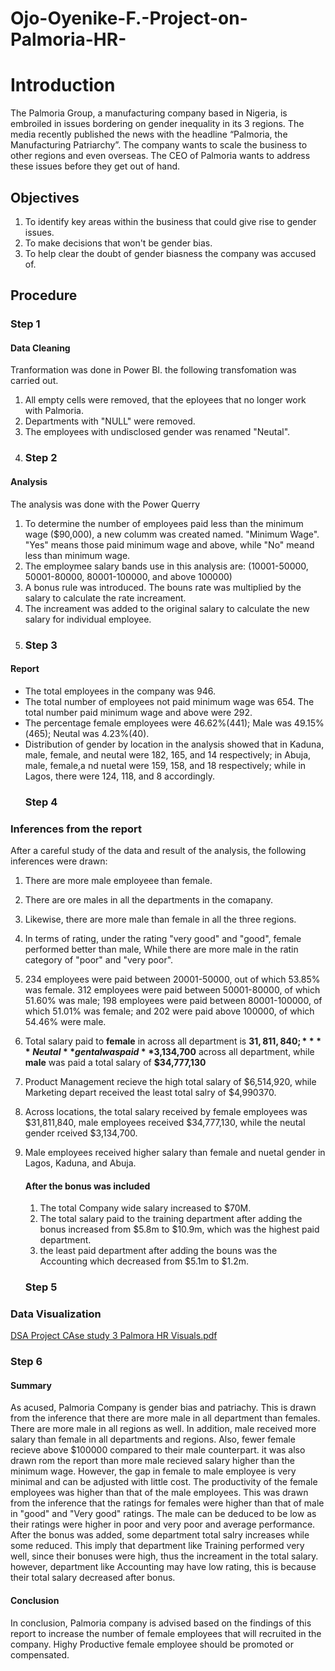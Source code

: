 # Ojo-Oyenike-F.-Project-on-Palmoria-HR-
# Introduction
The Palmoria Group, a manufacturing company based in Nigeria, is embroiled in issues
bordering on gender inequality in its 3 regions. The media recently published the news 
with the headline “Palmoria, the Manufacturing Patriarchy”. The company wants to  scale the
business to other regions and even overseas. The CEO of Palmoria wants to address these issues before they get out of hand.
## Objectives
1. To identify key areas within the business that could give rise to gender issues.
2. To make decisions that won't be gender bias.
3. To help clear the doubt of gender biasness the company was accused of.
## Procedure
### Step 1
#### Data Cleaning
Tranformation was done in Power BI. the following transfomation was carried out.
1. All empty cells were removed, that the eployees that no longer work with Palmoria.
2. Departments with "NULL" were removed.
3. The employees with undisclosed gender was renamed "Neutal".
4. ### Step 2
#### Analysis
The analysis was done with the Power Querry
1. To determine the number of employees paid less than the minimum wage ($90,000), a new columm was created named. 
"Minimum Wage". "Yes" means those paid minimum wage and above, while "No" meand less than minimum wage.
2. The employmee salary bands use in this analysis are: (10001-50000, 50001-80000, 80001-100000, and above 100000)
3. A bonus rule was introduced. The bouns rate was multiplied by the salary to calculate the rate increament.
4. The increament was added to the original salary to calculate the new salary for individual employee.
5. ### Step 3

 #### Report
 - The total employees in the company was 946.
 - The total number of employees not paid minimum wage was 654. The total number paid minimum wage and above were 292.
 - The percentage female employees were 46.62%(441); Male was 49.15%(465); Neutal was 4.23%(40).
 - Distribution of gender by location in the analysis showed that in Kaduna, male, female, and neutal were 182, 165, and 14 respectively; in Abuja, male, female,a nd nuetal were 159, 158, and 18 respectively; while in Lagos, there were 124, 118, and 8 accordingly.
   ### Step 4
### Inferences from the report
After a careful study of the data and result of the analysis, the following inferences were drawn:
1. There are more male employeee than female.
2. There are ore males in all the departments in the comapany.
3. Likewise, there are more male than female in all the three regions.
4. In terms of rating, under the rating "very good" and "good", female performed better than male, While there are more male in the ratin category of "poor" and "very poor".
5. 234 employees were paid between 20001-50000, out of which 53.85% was female. 312 employees were paid between 50001-80000, of which 51.60% was male; 198 employees were paid  between 80001-100000, of which 51.01% was female; and 202 were paid above 100000, of which 54.46% were male.
6. Total salary paid to **female** in across all department is **$31,811,840;** **Neutal** gental was paid **$3,134,700** across all department, while **male** was paid a total salary of **$34,777,130**
7. Product Management recieve the high total salary of $6,514,920, while Marketing depart received the least total salry of $4,990370.
8. Across locations, the total salary received by female employees was $31,811,840, male employees received $34,777,130, while the neutal gender rceived $3,134,700.
9. Male employees received higher salary than female and nuetal gender in Lagos, Kaduna, and Abuja.
    #### After the bonus was included
   1. The total Company wide salary increased to $70M.
   2. The total salary paid to the training department after adding the bonus increased from $5.8m to $10.9m, which was the highest paid department.
   3. the least paid department after adding the bouns was the Accounting which decreased from $5.1m to $1.2m.
  
   ### Step 5
 
### Data Visualization
[DSA Project CAse study 3 Palmora HR Visuals.pdf](https://github.com/user-attachments/files/21056064/DSA.Project.CAse.study.3.Palmora.HR.Visuals.pdf)

### Step 6
#### Summary
 As acused, Palmoria Company is gender bias and patriachy. This is drawn from the inference that there are more male in all department than females. There are more male in all regions   as well. In addition, male received more salary than female in all departments and regions. Also, fewer female recieve above $100000 compared to their male counterpart. it was also drawn rom the report than more male recieved salary higher than the minimum wage. However, the gap in female to male employee is very minimal and can be adjusted with little cost. 
 The productivity of the female employees was higher than that of the male employees. This was drawn from the inference that the ratings for females were higher than that of male in "good" and "Very good" ratings. The male can be deduced to be low as their ratings were higher in poor and very poor and average performance. 
 After the bonus was added, some department total salry increases while some reduced. This imply that department like Training performed very well, since their bonuses were high, thus the increament in the total salary. however, department like Accounting may have low rating, this is because their total salary decreased after bonus.  
#### Conclusion
In conclusion, Palmoria company is advised based on the findings of this report to increase the number of female employees that will recruited in the company. Highy Productive female employee should be promoted or compensated.  
